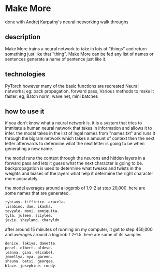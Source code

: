 # Make More
done with Andrej Karpathy's neural networking walk throughs
## description
Make More trains a neural network to take in lots of "things" and return something just like that "thing". Make More can be fed any list of names or sentences generate a name of sentence just like it. 

## technologies
PyTorch however many of the basic functions are recreated
Neural networks; eg: back propagation, forward pass, 
Various methods to make it faster: eg; Batch norm, wave net, mini batches

## how to use it
if you don't know what a neural network is. it is a system that tries to immitate a human neural network that takes in information and allows it to infer. the model takes in the list of legal names from "names.txt" and runs it through the bigram network which takes n amount of context then the next letter afterwards to determine what the next letter is going to be when generating a new name. 

the model runs the context through the neurons and hidden layers in a forward pass and lets it guess what the next character is going to be. backpropagation is used to determine what tweaks and twists in the weights and biases of the layers what help it determine the right character more accurately.

the model averages around a logprob of 1.9-2 at step 20,000. here are some names that are generated.
```python
tybiany. tiffinice. aracela.
lisabino. dan. ikasha.
tevyale. moni. enniquita.
tyla. juleen. sciylee.
javie. sheyland. charyldn.
```
after around 15 minutes of running on my computer, it got to step 450,000 and averages around a logprob 1.2-1.5. here are some of its samples
```python
denice. lakiya. danette.
penel. elbert. aldese.
leanna. gina. elisabel.
jemellya. nya. gareen.
shauna. betsi. georgee.
blaze. josephine. rondy.
```
